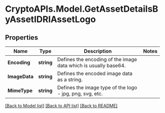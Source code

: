 # CryptoAPIs.Model.GetAssetDetailsByAssetIDRIAssetLogo

## Properties

Name | Type | Description | Notes
------------ | ------------- | ------------- | -------------
**Encoding** | **string** | Defines the encoding of the image data which is usually base64. | 
**ImageData** | **string** | Defines the encoded image data as a string. | 
**MimeType** | **string** | Defines the image type of the logo - jpg, png, svg, etc. | 

[[Back to Model list]](../README.md#documentation-for-models) [[Back to API list]](../README.md#documentation-for-api-endpoints) [[Back to README]](../README.md)

